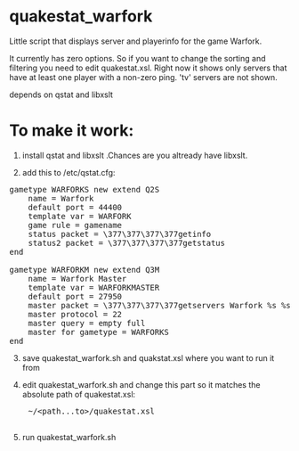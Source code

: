 # quakestat_warfork
Little script that displays server and playerinfo for the game Warfork.

It currently has zero options. So if you want to change the sorting and filtering you need to edit quakestat.xsl. Right now it shows only servers that have at least one player with a non-zero ping. 'tv' servers are not shown. 

depends on qstat and libxslt 

# To make it work:

1) install qstat and libxslt .Chances are you altready have libxslt.

2) add this to /etc/qstat.cfg:

<pre>
gametype WARFORKS new extend Q2S
    name = Warfork
    default port = 44400
    template var = WARFORK
    game rule = gamename
    status packet = \377\377\377\377getinfo
    status2 packet = \377\377\377\377getstatus
end

gametype WARFORKM new extend Q3M
    name = Warfork Master
    template var = WARFORKMASTER
    default port = 27950
    master packet = \377\377\377\377getservers Warfork %s %s
    master protocol = 22
    master query = empty full
    master for gametype = WARFORKS
end
</pre>

3) save quakestat_warfork.sh and quakstat.xsl where you want to run it from

4) edit quakestat_warfork.sh and change this part so it matches the absolute path of quakestat.xsl:

  <pre>
    ~/&lt;path...to&gt;/quakestat.xsl 
 </pre>

5) run quakestat_warfork.sh 
